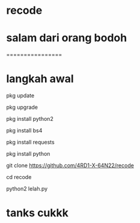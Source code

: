 # recode

salam dari orang bodoh 
=====================

[===]:::::::::>
================



langkah awal
============

pkg update

pkg upgrade

pkg install python2 

pkg install bs4

pkg install requests 

pkg install python

git clone https://github.com/4RD1-X-64N22/recode

cd recode

python2 lelah.py

tanks cukkk
============
